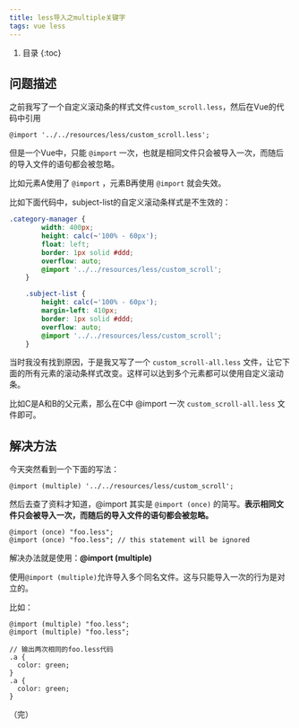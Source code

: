 ```yaml
---
title: less导入之multiple关键字
tags: vue less 
---
```


1. 目录
{:toc}


## 问题描述
之前我写了一个自定义滚动条的样式文件`custom_scroll.less`，然后在Vue的代码中引用

```less
@import '../../resources/less/custom_scroll.less';
```

<!--more-->


但是一个Vue中，只能 `@import` 一次，也就是相同文件只会被导入一次，而随后的导入文件的语句都会被忽略。

比如元素A使用了 `@import`  ，元素B再使用 `@import`  就会失效。

比如下面代码中，subject-list的自定义滚动条样式是不生效的：

```css
.category-manager {
        width: 400px;
        height: calc(~'100% - 60px');
        float: left;
        border: 1px solid #ddd;
        overflow: auto;
        @import '../../resources/less/custom_scroll';
    }

    .subject-list {
        height: calc(~'100% - 60px');
        margin-left: 410px;
        border: 1px solid #ddd;
        overflow: auto;
        @import '../../resources/less/custom_scroll';
    }
```

当时我没有找到原因，于是我又写了一个 `custom_scroll-all.less`  文件，让它下面的所有元素的滚动条样式改变。这样可以达到多个元素都可以使用自定义滚动条。

比如C是A和B的父元素，那么在C中 @import 一次 `custom_scroll-all.less` 文件即可。

## 解决方法

今天突然看到一个下面的写法：

```less
@import (multiple) '../../resources/less/custom_scroll';
```


然后去查了资料才知道，@import 其实是 `@import (once)` 的简写。**表示相同文件只会被导入一次，而随后的导入文件的语句都会被忽略。**

```less
@import (once) "foo.less";
@import (once) "foo.less"; // this statement will be ignored
```



解决办法就是使用：**@import (multiple)**

使用`@import (multiple)`允许导入多个同名文件。这与只能导入一次的行为是对立的。

比如：

```less
@import (multiple) "foo.less";
@import (multiple) "foo.less";

// 输出两次相同的foo.less代码
.a {
  color: green;
}
.a {
  color: green;
}
```


（完）

